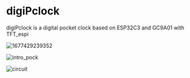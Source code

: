 # digiPclock
digiPclock is a digital pocket clock based on ESP32C3 and GC9A01 with TFT_espi

![1677429239352](https://user-images.githubusercontent.com/59290454/221432257-28760b77-c963-4ed5-8330-7cbce8b4878f.jpeg)

![intro_pock](https://user-images.githubusercontent.com/59290454/221432265-f2b099ac-b7cf-4797-b62b-ad4f66e6c266.jpeg)


![circuit](https://user-images.githubusercontent.com/59290454/221641801-3c04cee9-ce4d-4916-95cb-fd6ef4b093cf.jpg)

